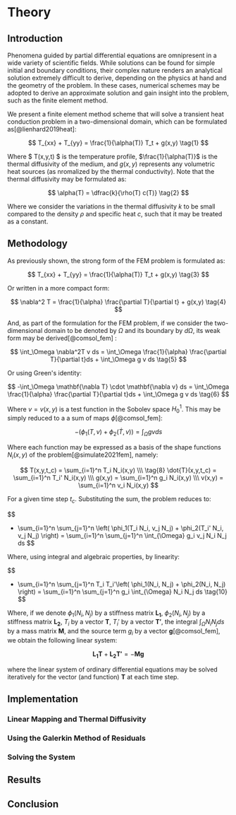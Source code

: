 # __Theory__

## Introduction

Phenomena guided by partial differential equations are omnipresent in a wide variety of scientific fields. While solutions can be found for simple initial and boundary conditions, their complex nature renders an analytical solution extremely difficult to derive, depending on the physics at hand and the geometry of the problem. In these cases, numerical schemes may be adopted to derive an approximate solution and gain insight into the problem, such as the finite element method. 

We present a finite element method scheme that will solve a transient heat conduction problem in a two-dimensional domain, which can be formulated as[@lienhard2019heat]:

$$
T_{xx} + T_{yy} = \frac{1}{\alpha(T)} T_t + g(x,y) \tag{1}
$$

Where $ T(x,y,t) $ is the temperature profile, $\frac{1}{\alpha(T)}$ is the thermal diffusivity of the medium, and $g(x,y)$ represents any volumetric heat sources (as nromalized by the thermal conductivity). Note that the thermal diffusivity may be formulated as:

$$
\alpha(T) = \dfrac{k}{\rho(T) c(T)} \tag{2}
$$

Where we consider the variations in the thermal diffusivity $k$ to be small compared to the density $\rho$ and specific heat $c$, such that it may be treated as a constant.

## Methodology

As previously shown, the strong form of the FEM problem is formulated as:

$$
T_{xx} + T_{yy} = \frac{1}{\alpha(T)} T_t + g(x,y) \tag{3}
$$

Or written in a more compact form:

$$
\nabla^2 T = \frac{1}{\alpha} \frac{\partial T}{\partial t} + g(x,y) \tag{4}
$$

And, as part of the formulation for the FEM problem, if we consider the two-dimensional domain to be denoted by $\Omega$ and its boundary by $d\Omega$, its weak form may be derived[@comsol_fem] :

$$
\int_\Omega  \nabla^2T v ds = \int_\Omega \frac{1}{\alpha} \frac{\partial T}{\partial t}ds + \int_\Omega g v ds \tag{5}
$$

Or using Green's identity:

$$
-\int_\Omega  \mathbf{\nabla T} \cdot \mathbf{\nabla v} ds = \int_\Omega \frac{1}{\alpha} \frac{\partial T}{\partial t}ds + \int_\Omega g v ds \tag{6}
$$

Where $v=v(x,y)$ is a test function in the Sobolev space $H_0^1$. This may be simply reduced to a a sum of maps $\phi$[@comsol_fem]:

$$
-\left( \phi_1(T,v) + \phi_2(\dot{T},v)\right) = \int_\Omega gv ds \tag{7}
$$

Where each function may be expressed as a basis of the shape functions $N_i(x,y)$ of the problem[@simulate2021fem], namely:

$$
T(x,y,t_c) = \sum_{i=1}^n T_i N_i(x,y)  \\\ \tag{8} 
\dot{T}(x,y,t_c) = \sum_{i=1}^n T_i' N_i(x,y)  \\\
g(x,y) = \sum_{i=1}^n g_i N_i(x,y)  \\\
v(x,y) = \sum_{i=1}^n v_i N_i(x,y) 
$$

For a given time step $t_c$. Substituting the sum, the problem reduces to:

$$
- \sum_{i=1}^n  \sum_{j=1}^n \left( \phi_1(T_i N_i, v_j N_j) + \phi_2(T_i' N_i, v_j N_j) \right) = \sum_{i=1}^n \sum_{j=1}^n \int_{\Omega} g_i v_j N_i N_j ds
$$

Where, using integral and algebraic properties, by linearity:

$$
- \sum_{i=1}^n  \sum_{j=1}^n T_i T_i'\left( \phi_1(N_i, N_j) + \phi_2(N_i, N_j) \right) = \sum_{i=1}^n  \sum_{j=1}^n g_i \int_{\Omega}  N_i N_j ds \tag{10}
$$

Where, if we denote $\phi_1(N_i, N_j)$ by a stiffness matrix $\mathbf{L_1}$, $\phi_2(N_i, N_j)$ by a stiffness matrix $\mathbf{L_2}$, $T_i$ by a vector $\mathbf{T}$, $T_i'$ by a vector $\mathbf{T'}$, the integral $\int_{\Omega}  N_i N_j ds$ by a mass matrix $\mathbf{M}$, and the source term $g_i$ by a vector $\mathbf{g}$[@comsol_fem], we obtain the following linear system:

$$
\mathbf{L_1} \mathbf{T} + \mathbf{L_2} \mathbf{T'}= -\mathbf{M} \mathbf{g} \tag{11}
$$

where the linear system of ordinary differential equations may be solved iteratively for the vector (and function) $\mathbf{T}$ at each time step.





## Implementation

### Linear Mapping and Thermal Diffusivity

### Using the Galerkin Method of Residuals

### Solving the System



## Results

## Conclusion